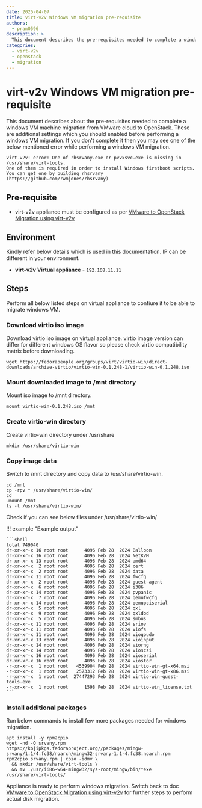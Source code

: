 ```yaml
---
date: 2025-04-07
title: virt-v2v Windows VM migration pre-requisite
authors:
  - pram0596
description: >
  This document describes the pre-requisites needed to complete a windows VM machine migration from VMware cloud to OpenStack.
categories:
  - virt-v2v
  - openstack
  - migration
---  
```

# virt-v2v Windows VM migration pre-requisite  

This document describes about the pre-requisites needed to complete a windows VM machine migration from VMware cloud to OpenStack. These are additional settings which you should enabled before performing a windows VM migration. If you don't complete it then you may see one of the below mentioned error while performing a windows VM migration. 

```shell
virt-v2v: error: One of rhsrvany.exe or pvvxsvc.exe is missing in /usr/share/virt-tools.
One of them is required in order to install Windows firstboot scripts.
You can get one by building rhsrvany (https://github.com/rwmjones/rhsrvany)
```  
## Pre-requisite  

+ virt-v2v appliance must be configured as per [VMware to OpenStack Migration using virt-v2v](https://blog.rackspacecloud.com/blog/2025/04/01/vmware_to_openstack_migration_using_virt-v2v/)  

## Environment  

Kindly refer below details which is used in this documentation. IP can be different in your environment.  

+ **virt-v2v Virtual appliance** - `192.168.11.11`  

## Steps  
Perform all below listed steps on virtual appliance to confiure it to be able to migrate windows VM.  

### Download virtio iso image  

Download virtio iso image on virtual appliance. virtio image version can differ for different windows OS flavor so please check virtio compatibility matrix before downloading.   
```shell
wget https://fedorapeople.org/groups/virt/virtio-win/direct-downloads/archive-virtio/virtio-win-0.1.248-1/virtio-win-0.1.248.iso
```  

### Mount downloaded image to /mnt directory  

Mount iso image to /mnt directory.  
```shell
mount virtio-win-0.1.248.iso /mnt
```
### Create virtio-win directory  

Create virtio-win directory under /usr/share  
```shell
mkdir /usr/share/virtio-win
```
### Copy image data  

Switch to /mnt directory and copy data to /usr/share/virtio-win.  
```shell
cd /mnt
cp -rpv * /usr/share/virtio-win/
cd
umount /mnt
ls -l /usr/share/virtio-win/ 
```  
Check if you can see below files under /usr/share/virtio-win/

!!! example "Example output"

    ```shell
    total 749040
    dr-xr-xr-x 16 root root      4096 Feb 28  2024 Balloon
    dr-xr-xr-x 16 root root      4096 Feb 28  2024 NetKVM
    dr-xr-xr-x 13 root root      4096 Feb 28  2024 amd64
    dr-xr-xr-x  2 root root      4096 Feb 28  2024 cert
    dr-xr-xr-x  2 root root      4096 Feb 28  2024 data
    dr-xr-xr-x 11 root root      4096 Feb 28  2024 fwcfg
    dr-xr-xr-x  2 root root      4096 Feb 28  2024 guest-agent
    dr-xr-xr-x  6 root root      4096 Feb 28  2024 i386
    dr-xr-xr-x 14 root root      4096 Feb 28  2024 pvpanic
    dr-xr-xr-x  7 root root      4096 Feb 28  2024 qemufwcfg
    dr-xr-xr-x 14 root root      4096 Feb 28  2024 qemupciserial
    dr-xr-xr-x  5 root root      4096 Feb 28  2024 qxl
    dr-xr-xr-x  9 root root      4096 Feb 28  2024 qxldod
    dr-xr-xr-x  5 root root      4096 Feb 28  2024 smbus
    dr-xr-xr-x 11 root root      4096 Feb 28  2024 sriov
    dr-xr-xr-x 11 root root      4096 Feb 28  2024 viofs
    dr-xr-xr-x 11 root root      4096 Feb 28  2024 viogpudo
    dr-xr-xr-x 13 root root      4096 Feb 28  2024 vioinput
    dr-xr-xr-x 14 root root      4096 Feb 28  2024 viorng
    dr-xr-xr-x 14 root root      4096 Feb 28  2024 vioscsi
    dr-xr-xr-x 16 root root      4096 Feb 28  2024 vioserial
    dr-xr-xr-x 16 root root      4096 Feb 28  2024 viostor
    -r-xr-xr-x  1 root root   4539904 Feb 28  2024 virtio-win-gt-x64.msi
    -r-xr-xr-x  1 root root   2573312 Feb 28  2024 virtio-win-gt-x86.msi
    -r-xr-xr-x  1 root root  27447293 Feb 28  2024 virtio-win-guest-tools.exe
    -r-xr-xr-x  1 root root      1598 Feb 28  2024 virtio-win_license.txt
    ```  
### Install additional packages  

Run below commands to install few more packages needed for windows migration.
```shell
apt install -y rpm2cpio
wget -nd -O srvany.rpm https://kojipkgs.fedoraproject.org//packages/mingw-srvany/1.1/4.fc38/noarch/mingw32-srvany-1.1-4.fc38.noarch.rpm
rpm2cpio srvany.rpm | cpio -idmv \
  && mkdir /usr/share/virt-tools \
  && mv ./usr/i686-w64-mingw32/sys-root/mingw/bin/*exe /usr/share/virt-tools/
```
Appliance is ready to perform windows migration. Switch back to doc [VMware to OpenStack Migration using virt-v2v](https://blog.rackspacecloud.com/blog/2025/04/01/vmware_to_openstack_migration_using_virt-v2v/) for further steps to perform actual disk migration.       
